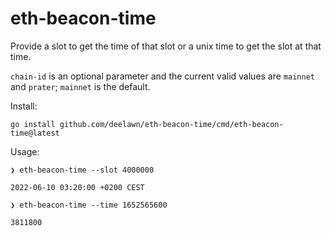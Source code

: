 # eth-beacon-time

Provide a slot to get the time of that slot or a unix time to get the slot at that time.

`chain-id` is an optional parameter and the current valid values are `mainnet` and `prater`; `mainnet` is the default.

Install:
```
go install github.com/deelawn/eth-beacon-time/cmd/eth-beacon-time@latest
```

Usage:
```
❯ eth-beacon-time --slot 4000000

2022-06-10 03:20:00 +0200 CEST

❯ eth-beacon-time --time 1652565600

3811800
```